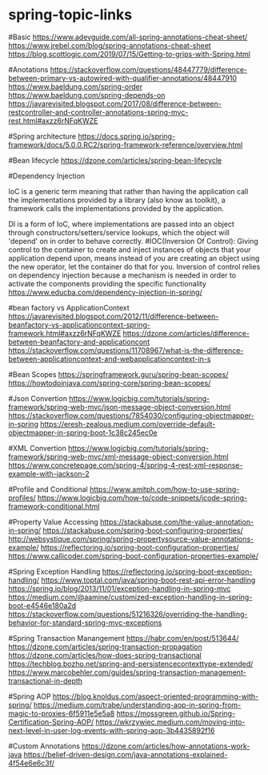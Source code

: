 # spring-topic-links

#Basic
https://www.adevguide.com/all-spring-annotations-cheat-sheet/
https://www.jrebel.com/blog/spring-annotations-cheat-sheet
https://blog.scottlogic.com/2019/07/15/Getting-to-grips-with-Spring.html

#Anotations
https://stackoverflow.com/questions/48447779/difference-between-primary-vs-autowired-with-qualifier-annotations/48447910
https://www.baeldung.com/spring-order
https://www.baeldung.com/spring-depends-on
https://javarevisited.blogspot.com/2017/08/difference-between-restcontroller-and-controller-annotations-spring-mvc-rest.html#axzz6rNFqKWZE

#Spring architecture
https://docs.spring.io/spring-framework/docs/5.0.0.RC2/spring-framework-reference/overview.html

#Bean lifecycle
https://dzone.com/articles/spring-bean-lifecycle

#Dependency Injection

IoC is a generic term meaning that rather than having the application call the implementations provided by a library (also know as toolkit), a framework calls the implementations provided by the application.

DI is a form of IoC, where implementations are passed into an object through constructors/setters/service lookups, which the object will 'depend' on in order to behave correctly.
#IOC(Inversion Of Control):
Giving control to the container to create and inject instances of objects that your application depend upon, means instead of you are creating an object using the new operator, let the container do that for you. 
Inversion of control relies on dependency injection because a mechanism is needed in order to activate the components providing the specific functionality
https://www.educba.com/dependency-injection-in-spring/

#bean factory vs ApplicationContext
https://javarevisited.blogspot.com/2012/11/difference-between-beanfactory-vs-applicationcontext-spring-framework.html#axzz6rNFqKWZE
https://dzone.com/articles/difference-between-beanfactory-and-applicationcont
https://stackoverflow.com/questions/11708967/what-is-the-difference-between-applicationcontext-and-webapplicationcontext-in-s

#Bean Scopes
https://springframework.guru/spring-bean-scopes/
https://howtodoinjava.com/spring-core/spring-bean-scopes/

#Json Convertion
https://www.logicbig.com/tutorials/spring-framework/spring-web-mvc/json-message-object-conversion.html
https://stackoverflow.com/questions/7854030/configuring-objectmapper-in-spring
https://eresh-zealous.medium.com/override-default-objectmapper-in-spring-boot-1c38c245ec0e

#XML Convertion
https://www.logicbig.com/tutorials/spring-framework/spring-web-mvc/xml-message-object-conversion.html
https://www.concretepage.com/spring-4/spring-4-rest-xml-response-example-with-jackson-2

#Profile and Conditional
https://www.amitph.com/how-to-use-spring-profiles/
https://www.logicbig.com/how-to/code-snippets/jcode-spring-framework-conditional.html


#Property Value Accessing
https://stackabuse.com/the-value-annotation-in-spring/
https://stackabuse.com/spring-boot-configuring-properties/
http://websystique.com/spring/spring-propertysource-value-annotations-example/
https://reflectoring.io/spring-boot-configuration-properties/
https://www.callicoder.com/spring-boot-configuration-properties-example/


#Spring Exception Handling
https://reflectoring.io/spring-boot-exception-handling/
https://www.toptal.com/java/spring-boot-rest-api-error-handling
https://spring.io/blog/2013/11/01/exception-handling-in-spring-mvc
https://medium.com/@aamine/customized-exception-handling-in-spring-boot-e4546e180a2d
https://stackoverflow.com/questions/51216326/overriding-the-handling-behavior-for-standard-spring-mvc-exceptions


#Spring Transaction Manangement
https://habr.com/en/post/513644/
https://dzone.com/articles/spring-transaction-propagation
https://dzone.com/articles/how-does-spring-transactional
https://techblog.bozho.net/spring-and-persistencecontexttype-extended/
https://www.marcobehler.com/guides/spring-transaction-management-transactional-in-depth

#Spring AOP
https://blog.knoldus.com/aspect-oriented-programming-with-spring/
https://medium.com/trabe/understanding-aop-in-spring-from-magic-to-proxies-6f5911e5e5a8
https://mossgreen.github.io/Spring-Certification-Spring-AOP/
https://wkrzywiec.medium.com/moving-into-next-level-in-user-log-events-with-spring-aop-3b4435892f16


#Custom Annotations
https://dzone.com/articles/how-annotations-work-java
https://belief-driven-design.com/java-annotations-explained-4f54e6e6c3f/




